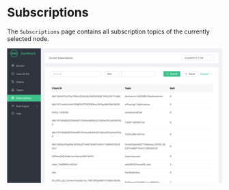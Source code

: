 # Subscriptions

The `Subscriptions` page contains all subscription topics of the currently selected node.

![订阅页面](./_assets/subscribe.png)
